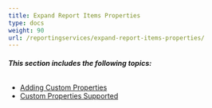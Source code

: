 ```yaml
---
title: Expand Report Items Properties
type: docs
weight: 90
url: /reportingservices/expand-report-items-properties/
---
```


###### **This section includes the following topics:**
- [Adding Custom Properties](/pdf/reportingservices/adding-custom-properties-html/)
- [Custom Properties Supported](/pdf/reportingservices/custom-properties-supported-html/)
